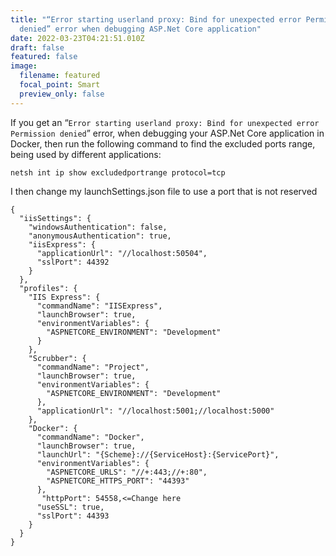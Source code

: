 ```yaml
---
title: "“Error starting userland proxy: Bind for unexpected error Permission
  denied” error when debugging ASP.Net Core application"
date: 2022-03-23T04:21:51.010Z
draft: false
featured: false
image:
  filename: featured
  focal_point: Smart
  preview_only: false
---
```

If you get an “`Error starting userland proxy: Bind for unexpected error Permission denied`” error, when debugging your ASP.Net Core application in Docker, then run the following command to find the excluded ports range, being used by different applications:

`netsh int ip show excludedportrange protocol=tcp`

I then change my launchSettings.json file to use a port that is not reserved

```
{
  "iisSettings": {
    "windowsAuthentication": false,
    "anonymousAuthentication": true,
    "iisExpress": {
      "applicationUrl": "//localhost:50504",
      "sslPort": 44392
    }
  },
  "profiles": {
    "IIS Express": {
      "commandName": "IISExpress",
      "launchBrowser": true,
      "environmentVariables": {
        "ASPNETCORE_ENVIRONMENT": "Development"
      }
    },
    "Scrubber": {
      "commandName": "Project",
      "launchBrowser": true,
      "environmentVariables": {
        "ASPNETCORE_ENVIRONMENT": "Development"
      },
      "applicationUrl": "//localhost:5001;//localhost:5000"
    },
    "Docker": {
      "commandName": "Docker",
      "launchBrowser": true,
      "launchUrl": "{Scheme}://{ServiceHost}:{ServicePort}",
      "environmentVariables": {
        "ASPNETCORE_URLS": "//+:443;//+:80",
        "ASPNETCORE_HTTPS_PORT": "44393"
      },
       "httpPort": 54558,<=Change here
      "useSSL": true,
      "sslPort": 44393
    }
  }
}
```